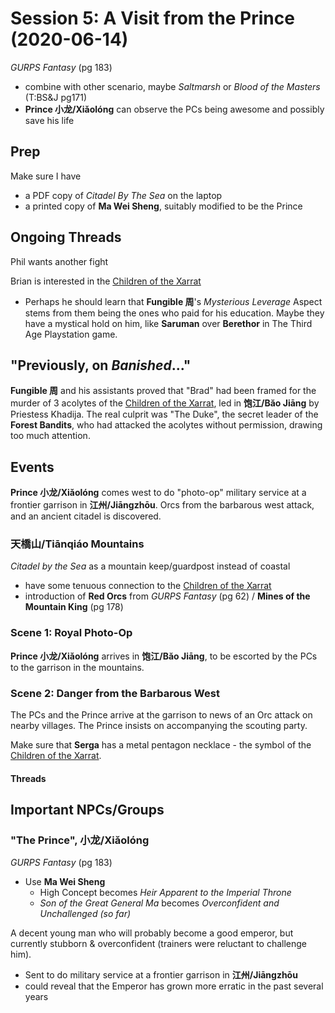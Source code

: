 # Session 5: A Visit from the Prince (2020-06-14)

_GURPS Fantasy_ (pg 183)
- combine with other scenario, maybe _Saltmarsh_ or _Blood of the Masters_
  (T:BS&J pg171)
- **Prince 小龙/Xiǎolóng** can observe the PCs being awesome and possibly
  save his life

## Prep
Make sure I have
- a PDF copy of _Citadel By The Sea_ on the laptop
- a printed copy of **Ma Wei Sheng**, suitably modified to be the Prince

## Ongoing Threads
Phil wants another fight

Brian is interested in the [Children of the Xarrat](../cthulhu_missionaries.md)
- Perhaps he should learn that **Fungible 周**'s _Mysterious Leverage_ Aspect
  stems from them being the ones who paid for his education. Maybe they have a
  mystical hold on him, like **Saruman** over **Berethor** in The Third Age
  Playstation game.

## "Previously, on _Banished_..."
**Fungible 周** and his assistants proved that "Brad" had been framed for the
murder of 3 acolytes of the [Children of the Xarrat](../cthulhu_missionaries.md),
led in **饱江/Băo Jiāng** by Priestess Khadija. The real culprit was
"The Duke", the secret leader of the **Forest Bandits**, who had attacked the
acolytes without permission, drawing too much attention.

## Events
**Prince 小龙/Xiǎolóng** comes west to do "photo-op" military service at a
frontier garrison in **江州/Jiāngzhōu**. Orcs from the barbarous west attack,
and an ancient citadel is discovered.

### 天橋山/Tiānqiáo Mountains
_Citadel by the Sea_ as a mountain keep/guardpost instead of coastal
- have some tenuous connection to the [Children of the Xarrat](../cthulhu_missionaries.md)
- introduction of **Red Orcs** from _GURPS Fantasy_ (pg 62) /
  **Mines of the Mountain King** (pg 178)

### Scene 1: Royal Photo-Op
**Prince 小龙/Xiǎolóng** arrives in **饱江/Băo Jiāng**, to be escorted
by the PCs to the garrison in the mountains.

### Scene 2: Danger from the Barbarous West
The PCs and the Prince arrive at the garrison to news of an Orc attack on
nearby villages. The Prince insists on accompanying the scouting party.

Make sure that **Serga** has a metal pentagon necklace - the symbol of
the [Children of the Xarrat](../cthulhu_missionaries.md).

#### Threads

## Important NPCs/Groups

### "The Prince", 小龙/Xiǎolóng
_GURPS Fantasy_ (pg 183)
- Use **Ma Wei Sheng**
  - High Concept becomes _Heir Apparent to the Imperial Throne_
  - _Son of the Great General Ma_ becomes
  _Overconfident and Unchallenged (so far)_

A decent young man who will probably become a good emperor,
but currently stubborn & overconfident (trainers were reluctant to challenge him).
- Sent to do military service at a frontier garrison in **江州/Jiāngzhōu**
- could reveal that the Emperor has grown more erratic in the past several years

